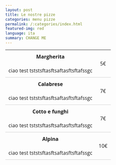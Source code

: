 ```yaml
---
layout: post
title: Le nostre pizze
categories: menu pizze
permalink: /:categories/index.html
featured-img: red
language: ita
summary: CHANGE ME
---
```


<html>

<style>
body {
  font-family: "Open Sans", sans-serif;
  line-height: 1.25;
}

table {
  border: none;
  border-collapse: collapse;
  margin: 0;
  padding: 0;
  width: 100%;
  table-layout: fixed;
}

table caption {
  font-size: 1.5em;
  margin: .5em 0 .75em;
}

table tr {
  border: 0px solid #ddd;
  padding: .35em;
}

table th,
table td {
  border-bottom:1px solid #CCC;
  border-left:0px solid #CCC;
  border-right:0px solid #CCC;
  border-top:0px solid #CCC;
  padding: .625em;
  text-align: center;
}

table th {
  font-size: .85em;
  letter-spacing: .1em;
  text-transform: uppercase;
}

@media screen and (max-width: 600px) {
  table {
    border: none;
  }

  table caption {
    font-size: 1.3em;
  }
  
  table thead {
    border: none;
    clip: rect(0 0 0 0);
    height: 1px;
    margin: -1px;
    overflow: hidden;
    padding: 0;
    position: absolute;
    width: 1px;
  }
  
  table tr {
    border: none;
    border-bottom: 3px solid #ddd;
    display: block;
    margin-bottom: .625em;
  }
  
  table td {
    border: none;
    border-bottom: 1px solid #ddd;
    display: block;
    font-size: .8em;
    text-align: right;
  }
  
  table td::before {
    content: attr(data-label);
    float: left;
    font-weight: bold;
    text-transform: uppercase;
  }

  table td:last-child {
    border-bottom: 0;
  }
}
</style>

<table>

  <tbody>
    <tr>
      <td ><b>Margherita</b> <br><br>ciao test tststsftasftsaftasftsftafssgc<br></td>
      <td data-label="Prezzo">5€</td>
    </tr>
    <tr>
      <td scope="row" ><b>Calabrese</b> <br><br>ciao test tststsftasftsaftasftsftafssgc<br></td>
      <td data-label="Prezzo">7€</td>
    </tr>
    <tr>
      <td scope="row"><b>Cotto e funghi</b> <br><br>ciao test tststsftasftsaftasftsftafssgc<br></td>
      <td data-label="Prezzo">7€</td>
    </tr>
    <tr>
      <td scope="row"><b>Alpina</b> <br><br>ciao test tststsftasftsaftasftsftafssgc<br></td>
      <td data-label="Prezzo">10€</td>
    </tr>
  </tbody>
</table>
<br> 
<br>
<br> 
<br> 
</html>
















